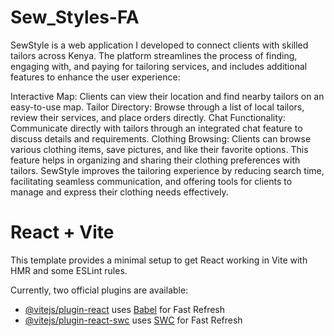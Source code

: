 # Sew_Styles-FA

SewStyle is a web application I developed to connect clients with skilled tailors across Kenya. The platform streamlines the process of finding, engaging with, and paying for tailoring services, and includes additional features to enhance the user experience:

Interactive Map: Clients can view their location and find nearby tailors on an easy-to-use map.
Tailor Directory: Browse through a list of local tailors, review their services, and place orders directly.
Chat Functionality: Communicate directly with tailors through an integrated chat feature to discuss details and requirements.
Clothing Browsing: Clients can browse various clothing items, save pictures, and like their favorite options. This feature helps in organizing and sharing their clothing preferences with tailors.
SewStyle improves the tailoring experience by reducing search time, facilitating seamless communication, and offering tools for clients to manage and express their clothing needs effectively.

# React + Vite

This template provides a minimal setup to get React working in Vite with HMR and some ESLint rules.

Currently, two official plugins are available:

- [@vitejs/plugin-react](https://github.com/vitejs/vite-plugin-react/blob/main/packages/plugin-react/README.md) uses [Babel](https://babeljs.io/) for Fast Refresh
- [@vitejs/plugin-react-swc](https://github.com/vitejs/vite-plugin-react-swc) uses [SWC](https://swc.rs/) for Fast Refresh
